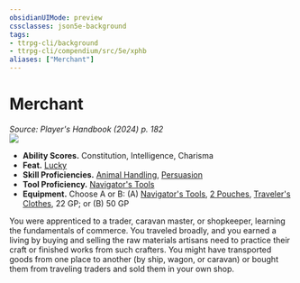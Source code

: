 ```yaml
---
obsidianUIMode: preview
cssclasses: json5e-background
tags:
- ttrpg-cli/background
- ttrpg-cli/compendium/src/5e/xphb
aliases: ["Merchant"]
---
```

# Merchant
*Source: Player's Handbook (2024) p. 182*  
![](Mechanics/backgrounds/img/merchant.webp#right)

- **Ability Scores.** Constitution, Intelligence, Charisma  
- **Feat.** [Lucky](Mechanics/feats/lucky-xphb.md)  
- **Skill Proficiencies.** [Animal Handling](Mechanics/rules/skills.md#Animal%20Handling), [Persuasion](Mechanics/rules/skills.md#Persuasion)  
- **Tool Proficiency.** [Navigator's Tools](Mechanics/items/navigators-tools-xphb.md)  
- **Equipment.** Choose A or B: (A) [Navigator's Tools](Mechanics/items/navigators-tools-xphb.md), [2 Pouches](Mechanics/items/pouch-xphb.md), [Traveler's Clothes](Mechanics/items/travelers-clothes-xphb.md), 22 GP; or (B) 50 GP  

You were apprenticed to a trader, caravan master, or shopkeeper, learning the fundamentals of commerce. You traveled broadly, and you earned a living by buying and selling the raw materials artisans need to practice their craft or finished works from such crafters. You might have transported goods from one place to another (by ship, wagon, or caravan) or bought them from traveling traders and sold them in your own shop.